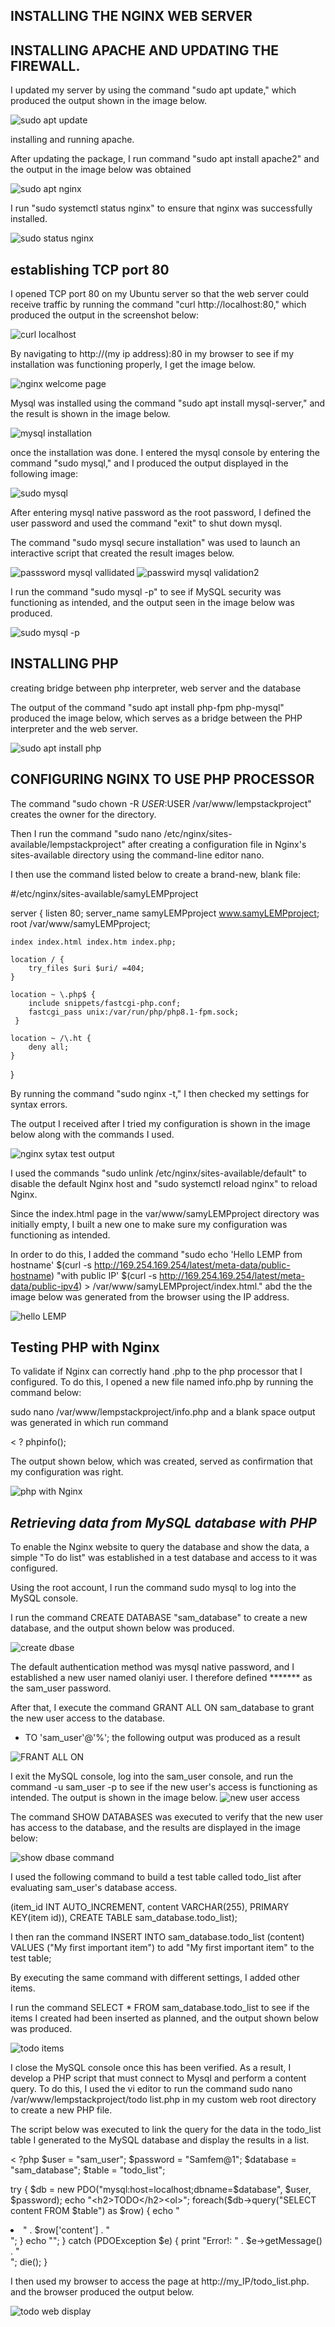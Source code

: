## INSTALLING THE NGINX WEB SERVER

## INSTALLING APACHE AND UPDATING THE FIREWALL.

I updated my server by using the command "sudo apt update," which produced the output shown in the image below.

![sudo apt update](./images2/apt%20update.png)

installing and running apache.

After updating the package, I run command "sudo apt install apache2" and the output in the image below was obtained

![sudo apt nginx](./images2/installing%20nginx.png)

I run "sudo systemctl status nginx" to ensure that nginx was successfully installed.

![sudo status nginx](./images2/nginx%20status.png)

## establishing TCP port 80

I opened TCP port 80 on my Ubuntu server so that the web server could receive traffic by running the command "curl http://localhost:80," which produced the output in the screenshot below:

![curl localhost](./images2/curl%20localhost.png)

By navigating to http://(my ip address):80 in my browser to see if my installation was functioning properly, I get the image below.

![ nginx welcome page](./images2/welcome%20nginx.png)

Mysql was installed using the command "sudo apt install mysql-server," and the result is shown in the image below.

![mysql installation](./images2/sudo%20mysql%20install.png)

once the installation was done. I entered the mysql console by entering the command "sudo mysql," and I produced the output displayed in the following image:

![sudo mysql](./images2/login%20mysql.png)

After entering mysql native password as the root password, I defined the user password and used the command "exit" to shut down mysql.

The command "sudo mysql secure installation" was used to launch an interactive script that created the result images below.

![passsword mysql vallidated](./images2/validation%20mysql.png)
![passwird mysql validation2](./images2/validation%20mysql2.png)

I run the command "sudo mysql -p" to see if MySQL security was functioning as intended, and the output seen in the image below was produced.

![sudo mysql -p](./images2/password%20confirmation.png)

 ## INSTALLING PHP

 creating bridge between php interpreter, web server and the database

The output of the command "sudo apt install php-fpm php-mysql" produced the image below, which serves as a bridge between the PHP interpreter and the web server.

![sudo apt install php](./images2/php%20-fpm%20php-mysql.png)

## CONFIGURING NGINX TO USE PHP PROCESSOR

The command "sudo chown -R $USER:$USER /var/www/lempstackproject" creates the owner for the directory.

Then I run the command "sudo nano /etc/nginx/sites-available/lempstackproject" after creating a configuration file in Nginx's sites-available directory using the command-line editor nano.

I then use the command listed below to create a brand-new, blank file:

#/etc/nginx/sites-available/samyLEMPproject

server {
    listen 80;
    server_name samyLEMPproject www.samyLEMPproject;
    root /var/www/samyLEMPproject;

    index index.html index.htm index.php;

    location / {
        try_files $uri $uri/ =404;
    }

    location ~ \.php$ {
        include snippets/fastcgi-php.conf;
        fastcgi_pass unix:/var/run/php/php8.1-fpm.sock;
     }

    location ~ /\.ht {
        deny all;
    }

}

By running the command "sudo nginx -t," I then checked my settings for syntax errors.

The output I received after I tried my configuration is shown in the image below along with the commands I used.

![nginx sytax test output](./images2/php%20nginx%20test.png)

I used the commands "sudo unlink /etc/nginx/sites-available/default" to disable the default Nginx host and "sudo systemctl reload nginx" to reload Nginx.

Since the index.html page in the var/www/samyLEMPproject directory was initially empty, I built a new one to make sure my configuration was functioning as intended.

In order to do this, I added the command "sudo echo 'Hello LEMP from hostname' $(curl -s http://169.254.169.254/latest/meta-data/public-hostname) "with public IP' $(curl -s http://169.254.169.254/latest/meta-data/public-ipv4) > /var/www/samyLEMPproject/index.html." abd the the image below was generated from the browser using the IP address.

![hello LEMP](./images2/hello%20LEMP.png)

## Testing PHP with Nginx

To validate if Nginx can correctly hand .php to the php processor that I configured. To do this, I opened a new file named info.php by running the command below:

sudo nano /var/www/lempstackproject/info.php and a blank space output was generated in which run command

< ?
phpinfo();

The output shown below, which was created, served as confirmation that my configuration was right.

![php with Nginx](./images2/info.php%20nginx.png)

## *Retrieving data from MySQL database with PHP*

To enable the Nginx website to query the database and show the data, a simple "To do list" was established in a test database and access to it was configured.

Using the root account, I run the command sudo mysql to log into the MySQL console.

I run the command CREATE DATABASE "sam_database" to create a new database, and the output shown below was produced.

![create dbase](./images2/create%20of%20sam%20dbase.png)

The default authentication method was mysql native password, and I established a new user named olaniyi user. I therefore defined ******* as the sam_user password.

After that, I execute the command GRANT ALL ON sam_database to grant the new user access to the database.

* TO 'sam_user'@'%'; the following output was produced as a result

![FRANT ALL ON](./images2/dbase%20pswd%20created.png)

I exit the MySQL console, log into the sam_user console, and run the command -u sam_user -p to see if the new user's access is functioning as intended. The output is shown in the image below.
![new user access](./images2/mysql%20-u%20test.png)

The command SHOW DATABASES was executed to verify that the new user has access to the database, and the results are displayed in the image below:

![show dbase command](./images2/show%20dbase.png)

I used the following command to build a test table called todo_list after evaluating sam_user's database access.

(item_id INT AUTO_INCREMENT, content VARCHAR(255), PRIMARY KEY(item id)), CREATE TABLE sam_database.todo_list);

I then ran the command INSERT INTO sam_database.todo_list (content) VALUES ("My first important item") to add "My first important item" to the test table;

By executing the same command with different settings, I added other items.

I run the command SELECT * FROM sam_database.todo_list to see if the items I created had been inserted as planned, and the output shown below was produced.

![todo items ](./images2/dbase%20to%20list%20gen.png)

I close the MySQL console once this has been verified. As a result, I develop a PHP script that must connect to Mysql and perform a content query. To do this, I used the vi editor to run the command sudo nano /var/www/lempstackproject/todo list.php in my custom web root directory to create a new PHP file.

The script below was executed to link the query for the data in the todo_list table I generated to the MySQL database and display the results in a list.

< ?php
$user = "sam_user";
$password = "Samfem@1";
$database = "sam_database";
$table = "todo_list";

try {
  $db = new PDO("mysql:host=localhost;dbname=$database", $user, $password);
  echo "<h2>TODO</h2><ol>";
  foreach($db->query("SELECT content FROM $table") as $row) {
    echo "<li>" . $row['content'] . "</li>";
  }
  echo "</ol>";
} catch (PDOException $e) {
    print "Error!: " . $e->getMessage() . "<br/>";
    die();
}

I then used my browser to access the page at http://my_IP/todo_list.php. and the browser produced the output below.

![todo web display](./images2/to%20do%20list%20web.png)

